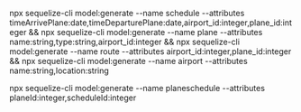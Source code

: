 npx sequelize-cli model:generate --name schedule --attributes timeArrivePlane:date,timeDeparturePlane:date,airport_id:integer,plane_id:integer &&
npx sequelize-cli model:generate --name plane --attributes name:string,type:string,airport_id:integer &&
npx sequelize-cli model:generate --name route --attributes airport_id:integer,plane_id:integer &&
npx sequelize-cli model:generate --name airport --attributes name:string,location:string 

npx sequelize-cli model:generate --name planeschedule --attributes planeId:integer,scheduleId:integer

